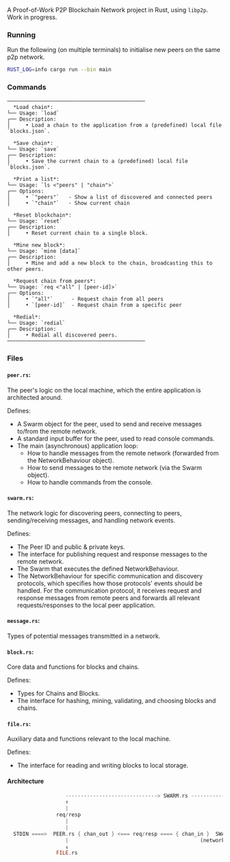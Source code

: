A Proof-of-Work P2P Blockchain Network project in Rust, using `libp2p`. Work in progress.

### Running

Run the following (on multiple terminals) to initialise new peers on the same p2p network.

```sh
RUST_LOG=info cargo run --bin main
```
### Commands
```
─────────────────────────────────────────────
  *Load chain*:
└── Usage: `load`
┌── Description:
│     • Load a chain to the application from a (predefined) local file `blocks.json`.

  *Save chain*:
└── Usage: `save`
┌── Description:
│     • Save the current chain to a (predefined) local file  `blocks.json`.

  *Print a list*:
└── Usage: `ls <"peers" | "chain">`
┌── Options:
│     • `"peers"`   - Show a list of discovered and connected peers
│     • `"chain"`   - Show current chain

  *Reset blockchain*:
└── Usage: `reset`
┌── Description:
│     • Reset current chain to a single block.

  *Mine new block*:
└── Usage: `mine [data]`
┌── Description:
│     • Mine and add a new block to the chain, broadcasting this to other peers.

  *Request chain from peers*:
└── Usage: `req <"all" | [peer-id]>`
┌── Options:
│     • `"all"`      - Request chain from all peers
│     • `[peer-id]`  - Request chain from a specific peer

  *Redial*:
└── Usage: `redial`
┌── Description:
│     • Redial all discovered peers.
─────────────────────────────────────────────
```
### Files

#### `peer.rs`:
The peer's logic on the local machine, which the entire application is architected around.

Defines:
  - A Swarm object for the peer, used to send and receive messages to/from the remote network.
  - A standard input buffer for the peer, used to read console commands.
  - The main (asynchronous) application loop:
    - How to handle messages from the remote network (forwarded from the NetworkBehaviour object).
    - How to send messages to the remote network (via the Swarm object).
    - How to handle commands from the console.

#### `swarm.rs`:
The network logic for discovering peers, connecting to peers, sending/receiving messages, and handling network events.

Defines:
  - The Peer ID and public & private keys.
  - The interface for publishing request and response messages to the remote network.
  - The Swarm that executes the defined NetworkBehaviour.
  - The NetworkBehaviour for specific communication and discovery protocols, which specifies how those protocols' events should be handled. For the communication protocol, it receives request and response messages from remote peers and forwards all relevant requests/responses to the local peer application.

#### `message.rs`:
Types of potential messages transmitted in a network.

#### `block.rs`:
Core data and functions for blocks and chains.

Defines:
  - Types for Chains and Blocks.
  - The interface for hashing, mining, validating, and choosing blocks and chains.

#### `file.rs`:
Auxiliary data and functions relevant to the local machine.

Defines:
  - The interface for reading and writing blocks to local storage.


#### Architecture
```rs
                   ------------------------------> SWARM.rs ---------------------------->
                   ↑                                                                    |
                   |                                                                    |
                req/resp                                                             req/resp
                   |                                                                    |
                   |                                                                    ↓
  STDIN ====>  PEER.rs { chan_out } <=== req/resp ==== { chan_in }  SWARM.rs  <-- event <---   P2P_NETWORK
                   |                                           (network behaviour)
                   ↓
                FILE.rs
```

<!--
  Note:
  The Peer and NetworkBehaviour object never directly communicate. The Swarm is the intermediary that executes the one-way communication (the NetworkBehaviour sending messages to it the Peer via the local channel) describes in the code, when responding to events.
-->
